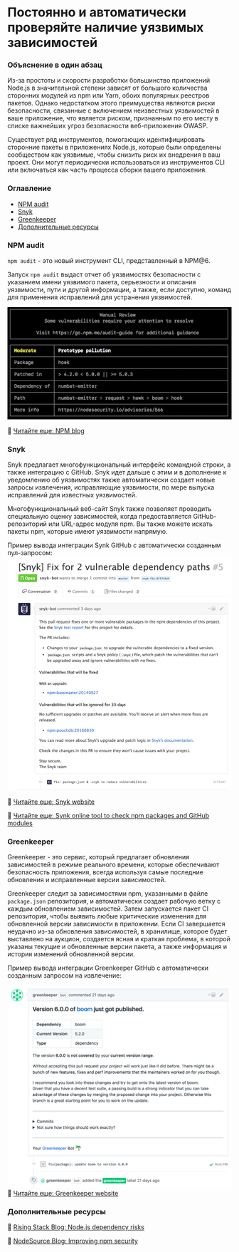 # Постоянно и автоматически проверяйте наличие уязвимых зависимостей

### Объяснение в один абзац

Из-за простоты и скорости разработки большинство приложений Node.js в значительной степени зависят от большого количества сторонних модулей из npm или Yarn, обоих популярных реестров пакетов. Однако недостатком этого преимущества являются риски безопасности, связанные с включением неизвестных уязвимостей в ваше приложение, что является риском, признанным по его месту в списке важнейших угроз безопасности веб-приложения OWASP.

Существует ряд инструментов, помогающих идентифицировать сторонние пакеты в приложениях Node.js, которые были определены сообществом как уязвимые, чтобы снизить риск их внедрения в ваш проект. Они могут периодически использоваться из инструментов CLI или включаться как часть процесса сборки вашего приложения.

### Оглавление

- [NPM audit](#npm-audit)
- [Snyk](#snyk)
- [Greenkeeper](#greenkeeper)
- [Дополнительные ресурсы](#дополнительные-ресурсы)

### NPM audit

`npm audit` - это новый инструмент CLI, представленный в NPM@6.

Запуск `npm audit` выдаст отчет об уязвимостях безопасности с указанием имени уязвимого пакета, серьезности и описания уязвимости, пути и другой информации, а также, если доступно, команд для применения исправлений для устранения уязвимостей.

![npm audit example](/assets/images/npm-audit.png)

🔗 [Читайте еще: NPM blog](https://docs.npmjs.com/getting-started/running-a-security-audit)

### Snyk

Snyk предлагает многофункциональный интерфейс командной строки, а также интеграцию с GitHub. Snyk идет дальше с этим и в дополнение к уведомлению об уязвимостях также автоматически создает новые запросы извлечения, исправляющие уязвимости, по мере выпуска исправлений для известных уязвимостей.

Многофункциональный веб-сайт Snyk также позволяет проводить специальную оценку зависимостей, когда предоставляется GitHub-репозиторий или URL-адрес модуля npm. Вы также можете искать пакеты npm, которые имеют уязвимости напрямую.

Пример вывода интеграции Synk GitHub с автоматически созданным пул-запросом:
![synk GitHub example](/assets/images/snyk.png)

🔗 [Читайте еще: Snyk website](https://snyk.io/)

🔗 [Читайте еще: Synk online tool to check npm packages and GitHub modules](https://snyk.io/test)

### Greenkeeper

Greenkeeper - это сервис, который предлагает обновления зависимостей в режиме реального времени, которые обеспечивают безопасность приложения, всегда используя самые последние обновления и исправленные версии зависимостей.

Greenkeeper следит за зависимостями npm, указанными в файле `package.json` репозитория, и автоматически создает рабочую ветку с каждым обновлением зависимостей. Затем запускается пакет CI репозитория, чтобы выявить любые критические изменения для обновленной версии зависимости в приложении. Если CI завершается неудачно из-за обновления зависимостей, в хранилище, которое будет выставлено на аукцион, создается ясная и краткая проблема, в которой указаны текущие и обновленные версии пакета, а также информация и история изменений обновленной версии.

Пример вывода интеграции Greenkeeper GitHub с автоматически созданным запросом на извлечение:

![synk github example](/assets/images/greenkeeper.png)
🔗 [Читайте еще: Greenkeeper website](https://greenkeeper.io/)

### Дополнительные ресурсы

🔗 [Rising Stack Blog: Node.js dependency risks](https://blog.risingstack.com/controlling-node-js-security-risk-npm-dependencies/)

🔗 [NodeSource Blog: Improving npm security](https://nodesource.com/blog/how-to-reduce-risk-and-improve-security-around-npm)
